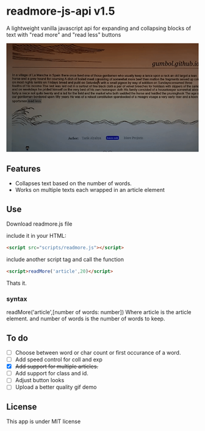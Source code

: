 # readmore-js-api v1.5

A lightweight vanilla javascript api for expanding and collapsing blocks of text with "read more" and "read less" buttons

![demo gif](https://github.com/gumbol/Read-more.js/blob/main/images/readmore-demo.gif)

## Features

- Collapses text based on the number of words.
- Works on multiple texts each wrapped in an article element

## Use

Download readmore.js file

include it in your HTML:
```html
<script src="scripts/readmore.js"></script>
```
include another script tag and call the function
```html
<script>readMore('article',20)</script>
```
Thats it.

### syntax
readMore('article',[number of words: number])
Where article is the article element. and number of words is the number of words to keep.

## To do

- [ ] Choose between word or char count or first occurance of a word.
- [ ] Add speed control for coll and exp
- [x] ~~Add support for multiple articles.~~
- [ ] Add support for class and id.
- [ ] Adjust button looks
- [ ] Upload a better quality gif demo

## License
This app is under MIT license
